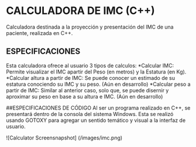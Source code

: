 # CALCULADORA DE IMC (C++)
Calculadora destinada a la proyección y presentación del IMC de una paciente, realizada en C++. 

## ESPECIFICACIONES
Esta calculadora ofrece al usuario 3 tipos de calculos:
*Calcular IMC: Permite visualizar el IMC apartir del Peso (en metros) y la Estatura (en Kg).
*Calcular altura a partir de IMC: Se puede conocer un estimado de su estatura conociendo su IMC y su peso. (Aún en desarrollo)
*Calcular peso a partir de IMC: Similar al anterior caso, solo que, se puede disernir y aproximar su peso en base a su altura e IMC. (Aún en desarrollo)

##ESPECIFICACIONES DE CÓDIGO
Al ser un programa realizado en C++, se presentará dentro de la consola del sistema Windows. Esta se realizó usando GOTOXY para agregar un sentido temático y visual a la interfaz de usuario. 

![Calculator Screensnapshot] (/images/imc.png)

